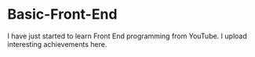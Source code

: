 # Basic-Front-End
I have just started to learn Front End programming from YouTube. I upload interesting achievements here.
